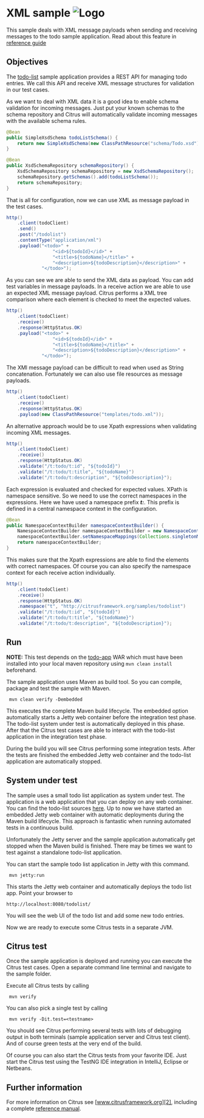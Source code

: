 XML sample ![Logo][1]
==============

This sample deals with XML message payloads when sending and receiving messages to the todo sample
application. Read about this feature in [reference guide][4]

Objectives
---------

The [todo-list](../todo-app/README.md) sample application provides a REST API for managing todo entries.
We call this API and receive XML message structures for validation in our test cases.

As we want to deal with XML data it is a good idea to enable schema validation for incoming messages. Just put your
known schemas to the schema repository and Citrus will automatically validate incoming messages with the available schema rules.

```java
@Bean
public SimpleXsdSchema todoListSchema() {
    return new SimpleXsdSchema(new ClassPathResource("schema/Todo.xsd"));
}

@Bean
public XsdSchemaRepository schemaRepository() {
    XsdSchemaRepository schemaRepository = new XsdSchemaRepository();
    schemaRepository.getSchemas().add(todoListSchema());
    return schemaRepository;
}
```

That is all for configuration, now we can use XML as message payload in the test cases.
    
```java
http()
    .client(todoClient)
    .send()
    .post("/todolist")
    .contentType("application/xml")
    .payload("<todo>" +
                 "<id>${todoId}</id>" +
                 "<title>${todoName}</title>" +
                 "<description>${todoDescription}</description>" +
             "</todo>");
```
        
As you can see we are able to send the XML data as payload. You can add test variables in message payloads. In a receive 
action we are able to use an expected XML message payload. Citrus performs a XML tree comparison where each element is checked to meet
the expected values.

```java
http()
    .client(todoClient)
    .receive()
    .response(HttpStatus.OK)
    .payload("<todo>" +
                 "<id>${todoId}</id>" +
                 "<title>${todoName}</title>" +
                 "<description>${todoDescription}</description>" +
             "</todo>");
```

The XMl message payload can be difficult to read when used as String concatenation. Fortunately we can also use file resources as message
payloads.

```java
http()
    .client(todoClient)
    .receive()
    .response(HttpStatus.OK)
    .payload(new ClassPathResource("templates/todo.xml"));    
```
        
An alternative approach would be to use Xpath expressions when validating incoming XML messages.

```java
http()
    .client(todoClient)
    .receive()
    .response(HttpStatus.OK)
    .validate("/t:todo/t:id", "${todoId}")
    .validate("/t:todo/t:title", "${todoName}")
    .validate("/t:todo/t:description", "${todoDescription}");
```
        
Each expression is evaluated and checked for expected values. XPath is namespace sensitive. So we need to use the correct namespaces
in the expressions. Here we have used a namespace prefix ***t:***. This prefix is defined in a central namespace context in the configuration.
       
```java
@Bean
public NamespaceContextBuilder namespaceContextBuilder() {
    NamespaceContextBuilder namespaceContextBuilder = new NamespaceContextBuilder();
    namespaceContextBuilder.setNamespaceMappings(Collections.singletonMap("t", "http://citrusframework.org/samples/todolist"));
    return namespaceContextBuilder;
}
```
       
This makes sure that the Xpath expressions are able to find the elements with correct namespaces. Of course you can also specify the 
namespace context for each receive action individually.       
        
```java
http()
    .client(todoClient)
    .receive()
    .response(HttpStatus.OK)
    .namespace("t", "http://citrusframework.org/samples/todolist")
    .validate("/t:todo/t:id", "${todoId}")
    .validate("/t:todo/t:title", "${todoName}")
    .validate("/t:todo/t:description", "${todoDescription}");
```
                
Run
---------

**NOTE:** This test depends on the [todo-app](../todo-app/) WAR which must have been installed into your local maven repository using `mvn clean install` beforehand.

The sample application uses Maven as build tool. So you can compile, package and test the
sample with Maven.
 
     mvn clean verify -Dembedded
    
This executes the complete Maven build lifecycle. The embedded option automatically starts a Jetty web
container before the integration test phase. The todo-list system under test is automatically deployed in this phase.
After that the Citrus test cases are able to interact with the todo-list application in the integration test phase.

During the build you will see Citrus performing some integration tests.
After the tests are finished the embedded Jetty web container and the todo-list application are automatically stopped.

System under test
---------

The sample uses a small todo list application as system under test. The application is a web application
that you can deploy on any web container. You can find the todo-list sources [here](../todo-app). Up to now we have started an 
embedded Jetty web container with automatic deployments during the Maven build lifecycle. This approach is fantastic 
when running automated tests in a continuous build.
  
Unfortunately the Jetty server and the sample application automatically get stopped when the Maven build is finished. 
There may be times we want to test against a standalone todo-list application.  

You can start the sample todo list application in Jetty with this command.

     mvn jetty:run

This starts the Jetty web container and automatically deploys the todo list app. Point your browser to
 
    http://localhost:8080/todolist/

You will see the web UI of the todo list and add some new todo entries.

Now we are ready to execute some Citrus tests in a separate JVM.

Citrus test
---------

Once the sample application is deployed and running you can execute the Citrus test cases.
Open a separate command line terminal and navigate to the sample folder.

Execute all Citrus tests by calling

     mvn verify

You can also pick a single test by calling

     mvn verify -Dit.test=<testname>

You should see Citrus performing several tests with lots of debugging output in both terminals (sample application server
and Citrus test client). And of course green tests at the very end of the build.

Of course you can also start the Citrus tests from your favorite IDE.
Just start the Citrus test using the TestNG IDE integration in IntelliJ, Eclipse or Netbeans.

Further information
---------

For more information on Citrus see [www.citrusframework.org][2], including
a complete [reference manual][3].

 [1]: https://www.citrusframework.org/img/brand-logo.png "Citrus"
 [2]: https://www.citrusframework.org
 [3]: https://www.citrusframework.org/reference/html/
 [4]: https://www.citrusframework.org/reference/html#validation-xml
